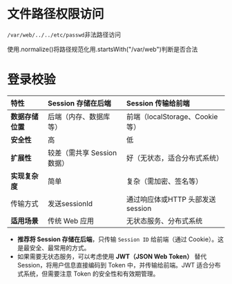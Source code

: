 # 文件路径权限访问

`/var/web/../../etc/passwd`非法路径访问

使用.normalize()将路径规范化用.startsWith("/var/web")判断是否合法 

# 登录校验

| 特性             | Session 存储在后端          | Session 传输给前端               |
| :--------------- | :-------------------------- | :------------------------------- |
| **数据存储位置** | 后端（内存、数据库等）      | 前端（localStorage、Cookie 等）  |
| **安全性**       | 高                          | 低                               |
| **扩展性**       | 较差（需共享 Session 数据） | 好（无状态，适合分布式系统）     |
| **实现复杂度**   | 简单                        | 复杂（需加密、签名等）           |
| 传输方式         | 发送sessionId               | 通过响应体或HTTP 头部发送session |
| **适用场景**     | 传统 Web 应用               | 无状态服务、分布式系统           |

- **推荐将 Session 存储在后端**，只传输 `Session ID` 给前端（通过 Cookie）。这是最安全、最常用的方式。
- 如果需要无状态服务，可以考虑使用 **JWT（JSON Web Token）** 替代 Session，将用户信息直接编码到 Token 中，并传输给前端。JWT 适合分布式系统，但需要注意 Token 的安全性和有效期管理。